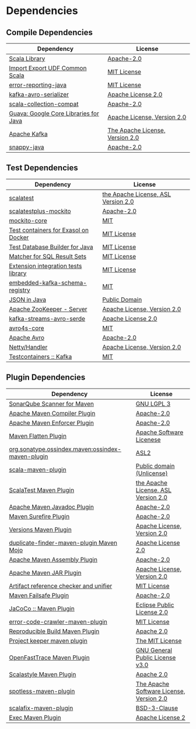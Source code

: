 <!-- @formatter:off -->
# Dependencies

## Compile Dependencies

| Dependency                                 | License                               |
| ------------------------------------------ | ------------------------------------- |
| [Scala Library][0]                         | [Apache-2.0][1]                       |
| [Import Export UDF Common Scala][2]        | [MIT License][3]                      |
| [error-reporting-java][4]                  | [MIT License][5]                      |
| [kafka-avro-serializer][6]                 | [Apache License 2.0][7]               |
| [scala-collection-compat][8]               | [Apache-2.0][1]                       |
| [Guava: Google Core Libraries for Java][9] | [Apache License, Version 2.0][10]     |
| [Apache Kafka][11]                         | [The Apache License, Version 2.0][10] |
| [snappy-java][12]                          | [Apache-2.0][13]                      |

## Test Dependencies

| Dependency                                 | License                                   |
| ------------------------------------------ | ----------------------------------------- |
| [scalatest][14]                            | [the Apache License, ASL Version 2.0][15] |
| [scalatestplus-mockito][16]                | [Apache-2.0][15]                          |
| [mockito-core][17]                         | [MIT][18]                                 |
| [Test containers for Exasol on Docker][19] | [MIT License][20]                         |
| [Test Database Builder for Java][21]       | [MIT License][22]                         |
| [Matcher for SQL Result Sets][23]          | [MIT License][24]                         |
| [Extension integration tests library][25]  | [MIT License][26]                         |
| [embedded-kafka-schema-registry][27]       | [MIT][28]                                 |
| [JSON in Java][29]                         | [Public Domain][30]                       |
| [Apache ZooKeeper - Server][31]            | [Apache License, Version 2.0][32]         |
| [kafka-streams-avro-serde][33]             | [Apache License 2.0][7]                   |
| [avro4s-core][34]                          | [MIT][28]                                 |
| [Apache Avro][35]                          | [Apache-2.0][32]                          |
| [Netty/Handler][36]                        | [Apache License, Version 2.0][1]          |
| [Testcontainers :: Kafka][37]              | [MIT][38]                                 |

## Plugin Dependencies

| Dependency                                              | License                                        |
| ------------------------------------------------------- | ---------------------------------------------- |
| [SonarQube Scanner for Maven][39]                       | [GNU LGPL 3][40]                               |
| [Apache Maven Compiler Plugin][41]                      | [Apache-2.0][32]                               |
| [Apache Maven Enforcer Plugin][42]                      | [Apache-2.0][32]                               |
| [Maven Flatten Plugin][43]                              | [Apache Software Licenese][32]                 |
| [org.sonatype.ossindex.maven:ossindex-maven-plugin][44] | [ASL2][10]                                     |
| [scala-maven-plugin][45]                                | [Public domain (Unlicense)][46]                |
| [ScalaTest Maven Plugin][47]                            | [the Apache License, ASL Version 2.0][15]      |
| [Apache Maven Javadoc Plugin][48]                       | [Apache-2.0][32]                               |
| [Maven Surefire Plugin][49]                             | [Apache-2.0][32]                               |
| [Versions Maven Plugin][50]                             | [Apache License, Version 2.0][32]              |
| [duplicate-finder-maven-plugin Maven Mojo][51]          | [Apache License 2.0][7]                        |
| [Apache Maven Assembly Plugin][52]                      | [Apache-2.0][32]                               |
| [Apache Maven JAR Plugin][53]                           | [Apache License, Version 2.0][32]              |
| [Artifact reference checker and unifier][54]            | [MIT License][55]                              |
| [Maven Failsafe Plugin][56]                             | [Apache-2.0][32]                               |
| [JaCoCo :: Maven Plugin][57]                            | [Eclipse Public License 2.0][58]               |
| [error-code-crawler-maven-plugin][59]                   | [MIT License][60]                              |
| [Reproducible Build Maven Plugin][61]                   | [Apache 2.0][10]                               |
| [Project keeper maven plugin][62]                       | [The MIT License][63]                          |
| [OpenFastTrace Maven Plugin][64]                        | [GNU General Public License v3.0][65]          |
| [Scalastyle Maven Plugin][66]                           | [Apache 2.0][7]                                |
| [spotless-maven-plugin][67]                             | [The Apache Software License, Version 2.0][32] |
| [scalafix-maven-plugin][68]                             | [BSD-3-Clause][69]                             |
| [Exec Maven Plugin][70]                                 | [Apache License 2][32]                         |

[0]: https://www.scala-lang.org/
[1]: https://www.apache.org/licenses/LICENSE-2.0
[2]: https://github.com/exasol/import-export-udf-common-scala/
[3]: https://github.com/exasol/import-export-udf-common-scala/blob/main/LICENSE
[4]: https://github.com/exasol/error-reporting-java/
[5]: https://github.com/exasol/error-reporting-java/blob/main/LICENSE
[6]: http://confluent.io/kafka-avro-serializer
[7]: http://www.apache.org/licenses/LICENSE-2.0.html
[8]: http://www.scala-lang.org/
[9]: https://github.com/google/guava
[10]: http://www.apache.org/licenses/LICENSE-2.0.txt
[11]: https://kafka.apache.org
[12]: https://github.com/xerial/snappy-java
[13]: https://www.apache.org/licenses/LICENSE-2.0.html
[14]: http://www.scalatest.org
[15]: http://www.apache.org/licenses/LICENSE-2.0
[16]: https://github.com/scalatest/scalatestplus-mockito
[17]: https://github.com/mockito/mockito
[18]: https://github.com/mockito/mockito/blob/main/LICENSE
[19]: https://github.com/exasol/exasol-testcontainers/
[20]: https://github.com/exasol/exasol-testcontainers/blob/main/LICENSE
[21]: https://github.com/exasol/test-db-builder-java/
[22]: https://github.com/exasol/test-db-builder-java/blob/main/LICENSE
[23]: https://github.com/exasol/hamcrest-resultset-matcher/
[24]: https://github.com/exasol/hamcrest-resultset-matcher/blob/main/LICENSE
[25]: https://github.com/exasol/extension-manager/
[26]: https://github.com/exasol/extension-manager/blob/main/LICENSE
[27]: https://github.com/embeddedkafka/embedded-kafka-schema-registry
[28]: https://opensource.org/licenses/MIT
[29]: https://github.com/douglascrockford/JSON-java
[30]: https://github.com/stleary/JSON-java/blob/master/LICENSE
[31]: http://zookeeper.apache.org/zookeeper
[32]: https://www.apache.org/licenses/LICENSE-2.0.txt
[33]: http://confluent.io/kafka-streams-avro-serde
[34]: https://github.com/sksamuel/avro4s
[35]: https://avro.apache.org
[36]: https://netty.io/netty-handler/
[37]: https://java.testcontainers.org
[38]: http://opensource.org/licenses/MIT
[39]: http://sonarsource.github.io/sonar-scanner-maven/
[40]: http://www.gnu.org/licenses/lgpl.txt
[41]: https://maven.apache.org/plugins/maven-compiler-plugin/
[42]: https://maven.apache.org/enforcer/maven-enforcer-plugin/
[43]: https://www.mojohaus.org/flatten-maven-plugin/
[44]: https://sonatype.github.io/ossindex-maven/maven-plugin/
[45]: http://github.com/davidB/scala-maven-plugin
[46]: http://unlicense.org/
[47]: https://www.scalatest.org/user_guide/using_the_scalatest_maven_plugin
[48]: https://maven.apache.org/plugins/maven-javadoc-plugin/
[49]: https://maven.apache.org/surefire/maven-surefire-plugin/
[50]: https://www.mojohaus.org/versions/versions-maven-plugin/
[51]: https://basepom.github.io/duplicate-finder-maven-plugin
[52]: https://maven.apache.org/plugins/maven-assembly-plugin/
[53]: https://maven.apache.org/plugins/maven-jar-plugin/
[54]: https://github.com/exasol/artifact-reference-checker-maven-plugin/
[55]: https://github.com/exasol/artifact-reference-checker-maven-plugin/blob/main/LICENSE
[56]: https://maven.apache.org/surefire/maven-failsafe-plugin/
[57]: https://www.jacoco.org/jacoco/trunk/doc/maven.html
[58]: https://www.eclipse.org/legal/epl-2.0/
[59]: https://github.com/exasol/error-code-crawler-maven-plugin/
[60]: https://github.com/exasol/error-code-crawler-maven-plugin/blob/main/LICENSE
[61]: http://zlika.github.io/reproducible-build-maven-plugin
[62]: https://github.com/exasol/project-keeper/
[63]: https://github.com/exasol/project-keeper/blob/main/LICENSE
[64]: https://github.com/itsallcode/openfasttrace-maven-plugin
[65]: https://www.gnu.org/licenses/gpl-3.0.html
[66]: http://www.scalastyle.org
[67]: https://github.com/diffplug/spotless
[68]: https://github.com/evis/scalafix-maven-plugin
[69]: https://opensource.org/licenses/BSD-3-Clause
[70]: https://www.mojohaus.org/exec-maven-plugin
